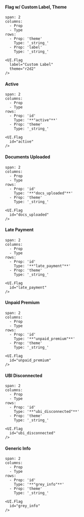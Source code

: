 #### Flag w/ Custom Label, Theme
```table
span: 2
columns:
  - Prop
  - Type
rows:
  - Prop: 'theme'
    Type: '_string_'
  - Prop: 'label'
    Type: '_string_'
```
```react|span-4
<UI.Flag
  label="Custom Label"
  theme="r2d2"
/>
```

#### Active
```table
span: 2
columns:
  - Prop
  - Type
rows:
  - Prop: 'id'
    Type: '**"active"**'
  - Prop: 'theme'
    Type: '_string_'
```
```react|span-4
<UI.Flag
  id="active"
/>
```

#### Documents Uploaded
```table
span: 2
columns:
  - Prop
  - Type
rows:
  - Prop: 'id'
    Type: '**"docs_uploaded"**'
  - Prop: 'theme'
    Type: '_string_'
```
```react|span-4
<UI.Flag
  id="docs_uploaded"
/>
```

#### Late Payment
```table
span: 2
columns:
  - Prop
  - Type
rows:
  - Prop: 'id'
    Type: '**"late_payment"**'
  - Prop: 'theme'
    Type: '_string_'
```
```react|span-4
<UI.Flag
  id="late_payment"
/>
```

#### Unpaid Premium
```table
span: 2
columns:
  - Prop
  - Type
rows:
  - Prop: 'id'
    Type: '**"unpaid_premium"**'
  - Prop: 'theme'
    Type: '_string_'
```
```react|span-4
<UI.Flag
  id="unpaid_premium"
/>
```

#### UBI Disconnected
```table
span: 2
columns:
  - Prop
  - Type
rows:
  - Prop: 'id'
    Type: '**"ubi_disconnected"**'
  - Prop: 'theme'
    Type: '_string_'
```
```react|span-4
<UI.Flag
  id="ubi_disconnected"
/>
```

#### Generic Info
```table
span: 2
columns:
  - Prop
  - Type
rows:
  - Prop: 'id'
    Type: '**"grey_info"**'
  - Prop: 'theme'
    Type: '_string_'
```
```react|span-4
<UI.Flag
  id="grey_info"
/>
```
